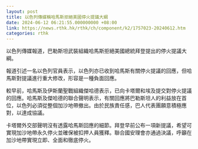 ```yaml
---
layout: post
title: 以色列傳媒稱哈馬斯拒絕美國停火提議大綱
date: 2024-06-12 06:21:55.000000000 +08:00
link: https://news.rthk.hk/rthk/ch/component/k2/1757023-20240612.htm
categories: rthk
---
```


以色列傳媒報道，巴勒斯坦武裝組織哈馬斯拒絕美國總統拜登提出的停火提議大綱。

報道引述一名以色列官員表示，以色列亦已收到哈馬斯有關停火提議的回應，但哈馬斯對提議進行重大修改，形容是一種負面回應。

較早前，哈馬斯及伊斯蘭聖戰組織傑哈德表示，已向卡塔爾和埃及提交對停火提議的回應。哈馬斯及傑哈德的聯合聲明表示，有關回應將巴勒斯坦人的利益放在首位，以色列必須從整個加沙地帶撤出。由於民族責任感，巴人代表團願意積極應對，以達成協議。

卡塔爾外交部聲明沒有透露哈馬斯回應的細節。拜登早前公布一項新提議，希望可實現加沙地帶永久停火並確保被扣押人員獲釋。聯合國安理會亦通過決議，呼籲在加沙地帶實現立即、全面和徹底停火。
